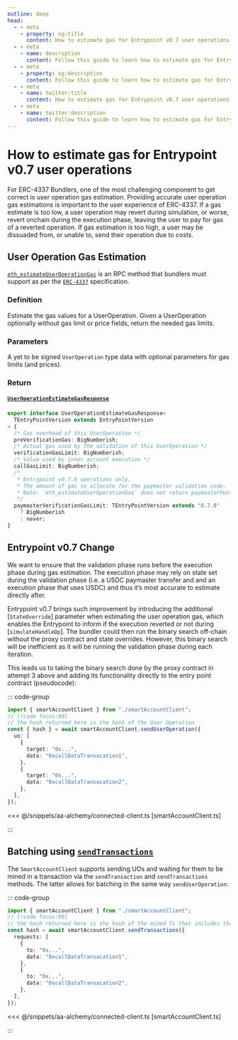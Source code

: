```yaml
---
outline: deep
head:
  - - meta
    - property: og:title
      content: How to estimate gas for Entrypoint v0.7 user operations
  - - meta
    - name: description
      content: Follow this guide to learn how to estimate gas for Entrypoint v0.7 user operations with Account Kit, a vertically integrated stack for building apps that support ERC-4337 and ERC-6900.
  - - meta
    - property: og:description
      content: Follow this guide to learn how to estimate gas for Entrypoint v0.7 user operations with Account Kit, a vertically integrated stack for building apps that support ERC-4337 and ERC-6900.
  - - meta
    - name: twitter:title
      content: How to estimate gas for Entrypoint v0.7 user operations
  - - meta
    - name: twitter:description
      content: Follow this guide to learn how to estimate gas for Entrypoint v0.7 user operations with Account Kit, a vertically integrated stack for building apps that support ERC-4337 and ERC-6900.
---
```


# How to estimate gas for Entrypoint v0.7 user operations

For ERC-4337 Bundlers, one of the most challenging component to get correct is user operation gas estimation. Providing accurate user operation gas estimations is important to the user experience of ERC-4337. If a gas estimate is too low, a user operation may revert during simulation, or worse, revert onchain during the execution phase, leaving the user to pay for gas of a reverted operation. If gas estimation is too high, a user may be dissuaded from, or unable to, send their operation due to costs.

## User Operation Gas Estimation

[`eth_estimateUserOperationGas`](https://docs.alchemy.com/reference/eth-estimateuseroperationgas) is an RPC method that bundlers must support as per the [`ERC-4337`](https://eips.ethereum.org/EIPS/eip-4337#-eth_estimateuseroperationgas) specification.

### Definition

Estimate the gas values for a UserOperation. Given a UserOperation optionally without gas limit or price fields, return the needed gas limits.

### Parameters

A yet to be signed `UserOperation` type data with optional parameters for gas limits (and prices).

### Return

#### [`UserOperationEstimateGasResponse`](/resources/types#useroperationrstimategasresponse)

```ts
export interface UserOperationEstimateGasResponse<
  TEntryPointVersion extends EntryPointVersion
> {
  /* Gas overhead of this UserOperation */
  preVerificationGas: BigNumberish;
  /* Actual gas used by the validation of this UserOperation */
  verificationGasLimit: BigNumberish;
  /* Value used by inner account execution */
  callGasLimit: BigNumberish;
  /*
   * Entrypoint v0.7.0 operations only.
   * The amount of gas to allocate for the paymaster validation code.
   * Note: `eth_estimateUserOperationGas` does not return paymasterPostOpGasLimit.
   */
  paymasterVerificationGasLimit: TEntryPointVersion extends "0.7.0"
    ? BigNumberish
    : never;
}
```

## Entrypoint v0.7 Change

We want to ensure that the validation phase runs before the execution phase during gas estimation. The execution phase may rely on state set during the validation phase (i.e. a USDC paymaster transfer and and an execution phase that uses USDC) and thus it’s most accurate to estimate directly after.

Entrypoint v0.7 brings such improvement by introducing the additional [`StateOverride`] parameter when estimating the user operation gas, which enables the Entrypoint to inform if the execution reverted or not during [`simulateHandleOp`]. The bundler could then run the binary search off-chain without the proxy contract and state overrides. However, this binary search will be inefficient as it will be running the validation phase during each iteration.

This leads us to taking the binary search done by the proxy contract in attempt 3 above and adding its functionality directly to the entry point contract (pseudocode):

::: code-group

```ts [example.ts]
import { smartAccountClient } from "./smartAccountClient";
// [!code focus:99]
// the hash returned here is the hash of the User Operation
const { hash } = await smartAccountClient.sendUserOperation({
  uo: [
    {
      target: "0x...",
      data: "0xcallDataTransacation1",
    },
    {
      target: "0x...",
      data: "0xcallDataTransacation2",
    },
  ],
});
```

<<< @/snippets/aa-alchemy/connected-client.ts [smartAccountClient.ts]

:::

## Batching using [`sendTransactions`](/packages/aa-core/smart-account-client/actions/sendTransactions.md)

The `SmartAccountClient` supports sending UOs and waiting for them to be mined in a transaction via the `sendTransaction` and `sendTransactions` methods. The latter allows for batching in the same way `sendUserOperation`:

::: code-group

```ts [example.ts]
import { smartAccountClient } from "./smartAccountClient";
// [!code focus:99]
// the hash returned here is the hash of the mined Tx that includes the UserOperation
const hash = await smartAccountClient.sendTransactions({
  requests: [
    {
      to: "0x...",
      data: "0xcallDataTransacation1",
    },
    {
      to: "0x...",
      data: "0xcallDataTransacation2",
    },
  ],
});
```

<<< @/snippets/aa-alchemy/connected-client.ts [smartAccountClient.ts]

:::
